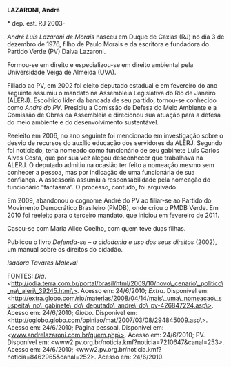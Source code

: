 **LAZARONI, André**

\* dep. est. RJ 2003-

*André Luís Lazaroni de Morais* nasceu em Duque de Caxias (RJ) no dia 3
de dezembro de 1976, filho de Paulo Morais e da escritora e fundadora do
Partido Verde (PV) Dalva Lazaroni.

Formou-se em direito e especializou-se em direito ambiental pela
Universidade Veiga de Almeida (UVA).

Filiado ao PV, em 2002 foi eleito deputado estadual e em fevereiro do
ano seguinte assumiu o mandato na Assembleia Legislativa do Rio de
Janeiro (ALERJ). Escolhido líder da bancada de seu partido, tornou-se
conhecido como *André do PV*. Presidiu a Comissão de Defesa do Meio
Ambiente e a Comissão de Obras da Assembleia e direcionou sua atuação
para a defesa do meio ambiente e do desenvolvimento sustentável.

Reeleito em 2006, no ano seguinte foi mencionado em investigação sobre o
desvio de recursos do auxílio educação dos servidores da ALERJ. Segundo
foi noticiado, teria nomeado como funcionário de seu gabinete Luís
Carlos Alves Costa, que por sua vez alegou desconhecer que trabalhava na
ALERJ. O deputado admitiu na ocasião ter feito a nomeação mesmo sem
conhecer a pessoa, mas por indicação de uma funcionária de sua
confiança. A assessoria assumiu a responsabilidade pela nomeação do
funcionário “fantasma”. O processo, contudo, foi arquivado.

Em 2009, abandonou o cognome André do PV ao filiar-se ao Partido do
Movimento Democrático Brasileiro (PMDB), onde criou o PMDB Verde. Em
2010 foi reeleito para o terceiro mandato, que iniciou em fevereiro de
2011.

Casou-se com Maria Alice Coelho, com quem teve duas filhas.

Publicou o livro *Defenda-se – a cidadania e uso dos seus direitos*
(2002), um manual sobre os direitos do cidadão.

*Isadora Tavares Maleval*

FONTES: *Dia*.
\<http://odia.terra.com.br/portal/brasil/html/2009/10/novo\_cenario\_politico\_na\_alerj\_39245.html\>.
Acesso em: 24/6/2010; *Extra*. Disponível em:
\<http://extra.globo.com/rio/materias/2008/04/14/mais\_uma\_nomeacao\_suspeita\_no\_gabinete\_do\_deputado\_andre\_do\_pv-426847224.asp\>.
Acesso em: 24/6/2010; *Globo*. Disponível em:
\<http://oglobo.globo.com/opiniao/mat/2007/03/08/294845009.asp\>. Acesso
em: 24/6/2010; Página pessoal. Disponível em:
\<www.andrelazaroni.com.br/quem.php\>. Acesso em: 24/6/2010; PV.
Disponível em: \<www2.pv.org.br/noticia.kmf?noticia=7210647&canal=253\>.
Acesso em: 24/6/2010;
\<www2.pv.org.br/noticia.kmf?noticia=8462965&canal=252\>. Acesso em:
24/6/2010.
